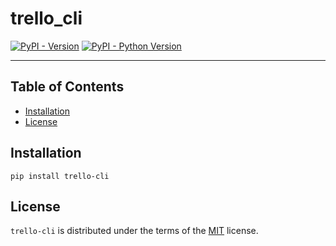 # trello_cli

[![PyPI - Version](https://img.shields.io/pypi/v/trello-cli.svg)](https://pypi.org/project/trello-cli)
[![PyPI - Python Version](https://img.shields.io/pypi/pyversions/trello-cli.svg)](https://pypi.org/project/trello-cli)

-----

## Table of Contents

- [Installation](#installation)
- [License](#license)

## Installation

```console
pip install trello-cli
```

## License

`trello-cli` is distributed under the terms of the [MIT](https://spdx.org/licenses/MIT.html) license.
